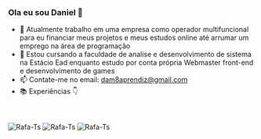 ### Ola eu sou Daniel 👋

- 🔭 Atualmente trabalho em uma empresa como operador multifuncional para eu financiar meus projetos e meus estudos online até arrumar um emprego na área de programação
- 🌱 Estou cursando a faculdade de analise e desenvolvimento de sistema na Estácio Ead enquanto estudo por conta própria Webmaster front-end e desenvolvimento de games
- 📫 Contate-me no email: dam8aprendiz@gmail.com
- 📚 Experiências 👇
<div style="display: inline_block">
  <title>Softwares:<title/> <br />  <br /> 
  <img align="center" alt="Rafa-Ts" height="30" width="30" src="https://cdn4.iconfinder.com/data/icons/various-icons-2/476/Unity.png">
  <img align="center" alt="Rafa-Ts" height="30" width="30" src="https://cdn2.iconfinder.com/data/icons/icons-mega-pack-1-and-2/256/Blender.png">  
  <img align="center" alt="Rafa-Ts" height="30" width="30" src="https://cdn4.iconfinder.com/data/icons/various-icons-2/476/Visual_Studio.png">  
  <br /> <br /> 
  <title>Linguagens de programação:<title/> <br /> <br /> 
  <img align="center" alt="Rafa-HTML" height="30" width="40" src="https://raw.githubusercontent.com/devicons/devicon/master/icons/html5/html5-original.svg">
  <img align="center" alt="Rafa-CSS" height="30" width="40" src="https://raw.githubusercontent.com/devicons/devicon/master/icons/css3/css3-original.svg">
  <img align="center" alt="Rafa-Python" height="30" width="40" src="https://raw.githubusercontent.com/devicons/devicon/master/icons/python/python-original.svg">
  <img align="center" alt="Rafa-Js" height="30" width="40" src="https://raw.githubusercontent.com/devicons/devicon/master/icons/javascript/javascript-plain.svg">
  <img align="center" alt="Rafa-Csharp" height="30" width="40" src="https://raw.githubusercontent.com/devicons/devicon/master/icons/csharp/csharp-original.svg">
  <img align="center" alt="Rafa-React" height="30" width="40" src="https://raw.githubusercontent.com/devicons/devicon/master/icons/react/react-original.svg">
  <br /> <br /> 
  <title>Pacote Office:</title> <br /> <br /> 
  <img align="center" alt="Rafa-Ts" height="30" width="30" src="https://cdn4.iconfinder.com/data/icons/social-media-logos-6/512/72-powerpoint-512.png">
  <img align="center" alt="Rafa-Ts" height="30" width="30" src="https://cdn4.iconfinder.com/data/icons/social-media-logos-6/512/79-excel-512.png">
  <img align="center" alt="Rafa-Ts" height="30" width="30" src="https://cdn4.iconfinder.com/data/icons/social-media-logos-6/512/68-word-512.png">
  <br /> <br /> 
</div>
